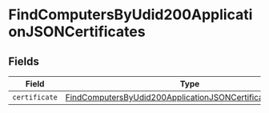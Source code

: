 # FindComputersByUdid200ApplicationJSONCertificates


## Fields

| Field                                                                                                                                                   | Type                                                                                                                                                    | Required                                                                                                                                                | Description                                                                                                                                             |
| ------------------------------------------------------------------------------------------------------------------------------------------------------- | ------------------------------------------------------------------------------------------------------------------------------------------------------- | ------------------------------------------------------------------------------------------------------------------------------------------------------- | ------------------------------------------------------------------------------------------------------------------------------------------------------- |
| `certificate`                                                                                                                                           | [FindComputersByUdid200ApplicationJSONCertificatesCertificate](../../models/operations/findcomputersbyudid200applicationjsoncertificatescertificate.md) | :heavy_minus_sign:                                                                                                                                      | N/A                                                                                                                                                     |